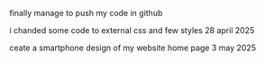 finally manage to push my code in github

i chanded some code to external css and few styles 28 april 2025

ceate a smartphone design of my website home page 3 may 2025
